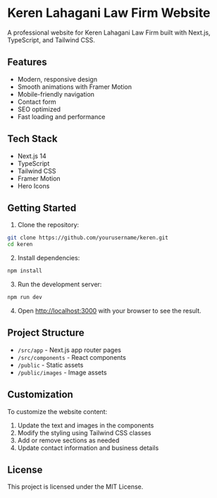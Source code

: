 # Keren Lahagani Law Firm Website

A professional website for Keren Lahagani Law Firm built with Next.js, TypeScript, and Tailwind CSS.

## Features

- Modern, responsive design
- Smooth animations with Framer Motion
- Mobile-friendly navigation
- Contact form
- SEO optimized
- Fast loading and performance

## Tech Stack

- Next.js 14
- TypeScript
- Tailwind CSS
- Framer Motion
- Hero Icons

## Getting Started

1. Clone the repository:
```bash
git clone https://github.com/yourusername/keren.git
cd keren
```

2. Install dependencies:
```bash
npm install
```

3. Run the development server:
```bash
npm run dev
```

4. Open [http://localhost:3000](http://localhost:3000) with your browser to see the result.

## Project Structure

- `/src/app` - Next.js app router pages
- `/src/components` - React components
- `/public` - Static assets
- `/public/images` - Image assets

## Customization

To customize the website content:

1. Update the text and images in the components
2. Modify the styling using Tailwind CSS classes
3. Add or remove sections as needed
4. Update contact information and business details

## License

This project is licensed under the MIT License.
